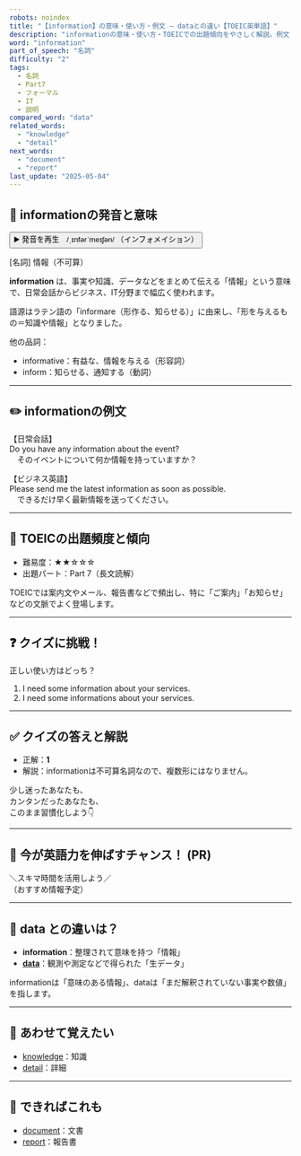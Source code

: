 ```yaml
---
robots: noindex
title: "【information】の意味・使い方・例文 ― dataとの違い【TOEIC英単語】"
description: "informationの意味・使い方・TOEICでの出題傾向をやさしく解説。例文・クイズ付きでdataとの違いもわかりやすく学べます。"
word: "information"
part_of_speech: "名詞"
difficulty: "2"
tags:
  - 名詞
  - Part7
  - フォーマル
  - IT
  - 説明
compared_word: "data"
related_words:
  - "knowledge"
  - "detail"
next_words:
  - "document"
  - "report"
last_update: "2025-05-04"
---
```


## 🔰 informationの発音と意味

<button class="play-audio" onclick="playTTS('information')">
  <span class="play-audio-main">
    ▶️ 発音を再生　/ˌɪnfərˈmeɪʃən/
  </span>
  <span class="play-audio-sub">
    （インフォメイション）
  </span>
</button>

[名詞] 情報（不可算）

**information** は、事実や知識、データなどをまとめて伝える「情報」という意味で、日常会話からビジネス、IT分野まで幅広く使われます。

語源はラテン語の「informare（形作る、知らせる）」に由来し、「形を与えるもの＝知識や情報」となりました。

他の品詞：  
- informative：有益な、情報を与える（形容詞）
- inform：知らせる、通知する（動詞）

---

## ✏️ informationの例文

【日常会話】  
Do you have any information about the event?  
　そのイベントについて何か情報を持っていますか？

【ビジネス英語】  
Please send me the latest information as soon as possible.  
　できるだけ早く最新情報を送ってください。

---

## 🎯 TOEICの出題頻度と傾向

- 難易度：★★☆☆☆
- 出題パート：Part 7（長文読解）

TOEICでは案内文やメール、報告書などで頻出し、特に「ご案内」「お知らせ」などの文脈でよく登場します。

---

## ❓ クイズに挑戦！

正しい使い方はどっち？

1. I need some information about your services.  
2. I need some informations about your services.

---

## ✅ クイズの答えと解説

- 正解：**1**
- 解説：informationは不可算名詞なので、複数形にはなりません。

少し迷ったあなたも、  
カンタンだったあなたも、  
このまま習慣化しよう👇️

---

## 🚀 今が英語力を伸ばすチャンス！ (PR)

<div class="info-center">
＼スキマ時間を活用しよう／<br>  
（おすすめ情報予定）
</div>

---

## 🤔  data との違いは？

- **information**：整理されて意味を持つ「情報」
- **[data](/word/data)**：観測や測定などで得られた「生データ」

informationは「意味のある情報」、dataは「まだ解釈されていない事実や数値」を指します。

---

## 🧩 あわせて覚えたい

- [knowledge](/word/knowledge)：知識
- [detail](/word/detail)：詳細

---

## 📖 できればこれも

- [document](/word/document)：文書
- [report](/word/report)：報告書

<!-- cvid: aid29_bid06 -->
